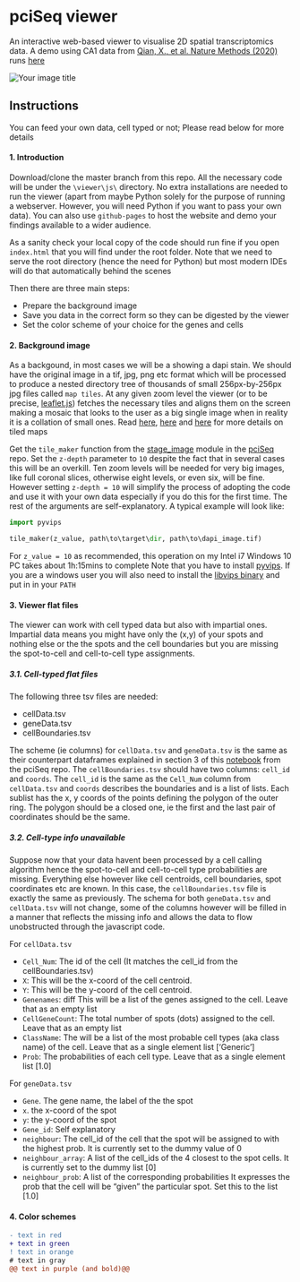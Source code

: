 # pciSeq viewer
An interactive web-based viewer to visualise 2D spatial transcriptomics data. A demo using 
CA1 data from [Qian, X., et al. Nature Methods (2020)](https://www.nature.com/articles/s41592-019-0631-4) runs
 [here](https://acycliq.github.io/ca1/)

<img src="viewer/assets/screenshot.jpg" alt="Your image title"/>

## Instructions
You can feed your own data, cell typed or not; Please read below for more details

#### 1. Introduction
Download/clone the master branch from this repo. All the necessary code will be under the `\viewer\js\` directory. 
No extra installations are needed to run the viewer (apart from maybe Python solely for the purpose of running a webserver. 
However, you will need Python if you want to pass your own data). You can also use `github-pages` to host the website and demo your findings
available to a wider audience.

As a sanity check your local copy of the code should run fine if you open `index.html` that you will 
find under the root folder. Note that we need to serve the root directory (hence the need for Python) 
but most modern IDEs will do that automatically behind the scenes    

Then there are three main steps:
 * Prepare the background image
 * Save you data in the correct form so they can be digested by the viewer
 * Set the color scheme of your choice for the genes and cells
 
#### 2. Background image
As a backgound, in most cases we will be a showing a dapi stain. We should have the original image in a tif, jpg, png etc format which will 
be processed to produce a nested directory tree of thousands of small 256px-by-256px jpg files called `map tiles`. At any given zoom level 
the viewer (or to be precise, [leaflet.js](www.leaflet.js)) fetches the necessary tiles and aligns them on the screen making a mosaic that looks 
to the user as a big single image when in reality it is a collation of small ones. 
Read [here](https://en.wikipedia.org/wiki/Tiled_web_map), [here](https://docs.microsoft.com/en-us/azure/azure-maps/zoom-levels-and-tile-grid?tabs=csharp) and
[here](https://www.e-education.psu.edu/geog585/node/706) for more details on tiled maps

Get the `tile_maker` function from the [stage_image](https://github.com/acycliq/pciSeq/blob/master/pciSeq/src/viewer/stage_image.py) module in the 
[pciSeq](https://github.com/acycliq/pciSeq) repo. Set the `z-depth` parameter to `10` despite the fact that in several cases this will be an overkill. Ten zoom levels will be needed for very big images, like 
full coronal slices, otherwise eight levels, or even six, will be fine. However setting `z-depth = 10` will simplify the process of adopting the code and use it with your 
own data especially if you do this for the first time. 
The rest of the arguments are self-explanatory. A typical example will look like:

```python
import pyvips

tile_maker(z_value, path\to\target\dir, path\to\dapi_image.tif)
```

For `z_value = 10` as recommended, this operation on my Intel i7 Windows 10 PC takes about 1h:15mins to complete
Note that you have to install [pyvips](https://anaconda.org/conda-forge/pyvips). If you are a windows user you will also need 
to install the [libvips binary](https://libvips.github.io/libvips/install.html) and put in in your `PATH`

#### 3. Viewer flat files
The viewer can work with cell typed data but also with impartial ones. Impartial data means you might have only the (x,y) of 
your spots and nothing else or the the spots and the cell boundaries but you are missing the spot-to-cell and cell-to-cell type assignments.

##### 3.1. Cell-typed flat files
The following three tsv files are needed:
* cellData.tsv
* geneData.tsv
* cellBoundaries.tsv

The scheme (ie columns) for `cellData.tsv` and `geneData.tsv` is the same as their counterpart dataframes explained in section 3 of this 
[notebook](https://colab.research.google.com/github/acycliq/pciSeq/blob/master/notebooks/pciSeq.ipynb) from the pciSeq repo. 
The `cellBoundaries.tsv` should have two columns: `cell_id` and	`coords`. The `cell_id` is the same as the `Cell_Num` column from `cellData.tsv` 
and `coords` describes the boundaries and is a list of lists. Each sublist has the x, y coords of the points defining the polygon of the outer ring.
The polygon should be a closed one, ie the first and the last pair of coordinates should be the same.

##### 3.2. Cell-type info unavailable
Suppose now that your data havent been processed by a cell calling algorithm hence the spot-to-cell and cell-to-cell type probabilities are missing. 
Everything else however like cell centroids, cell boundaries, spot coordinates etc are known. In this case, the `cellBoundaries.tsv` file is exactly the same 
as previously. The schema for both `geneData.tsv` and `cellData.tsv` will not change, some of the columns however will be filled in a manner that reflects the 
missing info and allows the data to flow unobstructed through the javascript code. 

For `cellData.tsv`
* `Cell_Num`: The id of the cell (It matches the cell_id from the cellBoundaries.tsv)
* `X`: This will be the x-coord of the cell centroid. 
* `Y`: This will be the y-coord of the cell centroid.
* `Genenames`: diff This will be a list of the genes assigned to the cell. Leave that as an empty list
* `CellGeneCount`: The total number of spots (dots) assigned to the cell. Leave that as an empty list
* `ClassName`: The will be a list of the most probable cell types (aka class name) of the cell. Leave that as a single element list [‘Generic’]
* `Prob`: The probabilities of each cell type. Leave that as a single element list [1.0]

 
For `geneData.tsv`
* `Gene`. The gene name, the label of the the spot
* `x`. the x-coord of the spot
* `y`: the y-coord of the spot
* `Gene_id`: Self explanatory
* `neighbour`: The cell_id of the cell that the spot will be assigned to with the highest prob. It is currently set to the dummy value of 0
* `neighbour_array`: A list of the cell_ids of the 4 closest to the spot cells. It is currently set to the dummy list [0]
* `neighbour_prob`: A list of the corresponding probabilities It expresses the prob that the cell will be “given” the particular spot. Set this to the list [1.0]


#### 4. Color schemes
```diff
- text in red
+ text in green
! text in orange
# text in gray
@@ text in purple (and bold)@@
```
 

